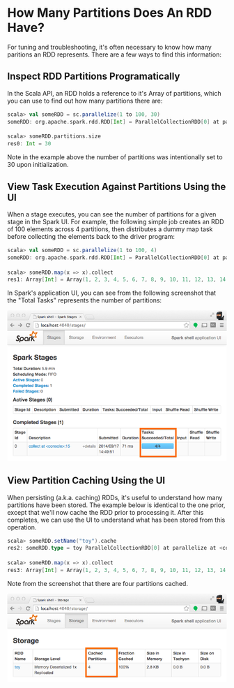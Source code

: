 # How Many Partitions Does An RDD Have?

For tuning and troubleshooting, it's often necessary to know how many paritions an RDD represents. There are a few ways to find this information:

## Inspect RDD Partitions Programatically
In the Scala API, an RDD holds a reference to it's Array of partitions, which you can use to find out how many partitions there are:

```scala
scala> val someRDD = sc.parallelize(1 to 100, 30)
someRDD: org.apache.spark.rdd.RDD[Int] = ParallelCollectionRDD[0] at parallelize at <console>:12

scala> someRDD.partitions.size
res0: Int = 30
```

Note in the example above the number of partitions was intentionally set to 30 upon initialization.

## View Task Execution Against Partitions Using the UI
When a stage executes, you can see the number of partitions for a given stage in the Spark UI. For example, the following simple job creates an RDD of 100 elements across 4 partitions, then distributes a dummy map task before collecting the elements back to the driver program:

```scala
scala> val someRDD = sc.parallelize(1 to 100, 4)
someRDD: org.apache.spark.rdd.RDD[Int] = ParallelCollectionRDD[0] at parallelize at <console>:12

scala> someRDD.map(x => x).collect
res1: Array[Int] = Array(1, 2, 3, 4, 5, 6, 7, 8, 9, 10, 11, 12, 13, 14, 15, 16, 17, 18, 19, 20, 21, 22, 23, 24, 25, 26, 27, 28, 29, 30, 31, 32, 33, 34, 35, 36, 37, 38, 39, 40, 41, 42, 43, 44, 45, 46, 47, 48, 49, 50, 51, 52, 53, 54, 55, 56, 57, 58, 59, 60, 61, 62, 63, 64, 65, 66, 67, 68, 69, 70, 71, 72, 73, 74, 75, 76, 77, 78, 79, 80, 81, 82, 83, 84, 85, 86, 87, 88, 89, 90, 91, 92, 93, 94, 95, 96, 97, 98, 99, 100)
```

In Spark's application UI, you can see from the following screenshot that the "Total Tasks" represents the number of partitions:

![TotalTasks](../images/partitions-as-tasks.png)

## View Partition Caching Using the UI
When persisting (a.k.a. caching) RDDs, it's useful to understand how many partitions have been stored. The example below is identical to the one prior, except that we'll now cache the RDD prior to processing it. After this completes, we can use the UI to understand what has been stored from this operation.

```scala
scala> someRDD.setName("toy").cache
res2: someRDD.type = toy ParallelCollectionRDD[0] at parallelize at <console>:12

scala> someRDD.map(x => x).collect
res3: Array[Int] = Array(1, 2, 3, 4, 5, 6, 7, 8, 9, 10, 11, 12, 13, 14, 15, 16, 17, 18, 19, 20, 21, 22, 23, 24, 25, 26, 27, 28, 29, 30, 31, 32, 33, 34, 35, 36, 37, 38, 39, 40, 41, 42, 43, 44, 45, 46, 47, 48, 49, 50, 51, 52, 53, 54, 55, 56, 57, 58, 59, 60, 61, 62, 63, 64, 65, 66, 67, 68, 69, 70, 71, 72, 73, 74, 75, 76, 77, 78, 79, 80, 81, 82, 83, 84, 85, 86, 87, 88, 89, 90, 91, 92, 93, 94, 95, 96, 97, 98, 99, 100)
```

Note from the screenshot that there are four partitions cached.

![Cached Partitions](../images/cached-partitions.png)


